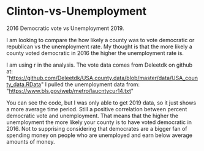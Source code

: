 # Clinton-vs-Unemployment
2016 Democratic vote vs Unemployment 2019. 

I am looking to compare the how likely a county was to vote democratic or republican vs the unemployment rate. 
My thought is that the more likely a county voted democratic in 2016 the higher the unemployment rate is. 

I am using r in the analysis. The vote data comes from Deleetdk on github at: "https://github.com/Deleetdk/USA.county.data/blob/master/data/USA_county_data.RData"
I pulled the unemployment data from: "https://www.bls.gov/web/metro/laucntycur14.txt"

You can see the code, but I was only able to get 2019 data, so it just shows a more average time period. Still a positive correlation between percent democratic vote and unemployment.
That means that the higher the unemployment the more likely your county is to have voted democratic in 2016. Not to supprising considering that democrates are a bigger fan of 
spending money on people who are unemployed and earn below average amounts of money. 
